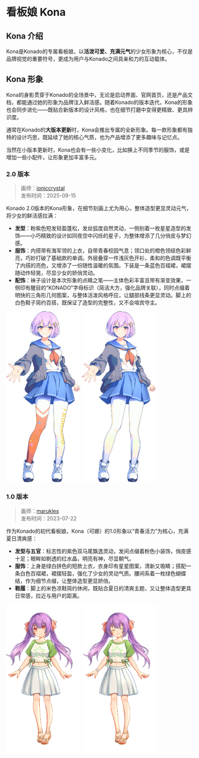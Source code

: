 # 看板娘 Kona

## Kona 介绍
Kona是Konado的专属看板娘，以**活泼可爱、充满元气**的少女形象为核心，不仅是品牌视觉的重要符号，更成为用户与Konado之间具亲和力的互动载体。


## Kona 形象
Kona的身影贯穿于Konado的全场景中，无论是启动界面、官网首页，还是产品文档，都能通过她的形象为品牌注入鲜活感。随着Konado的版本迭代，Kona的形象也会同步进化——既贴合新版本的设计风格，也在细节打磨中变得更精致、更具辨识度。

通常在Konado的**大版本更新**时，Kona会推出专属的全新形象。每一款形象都有独特的设计巧思，既延续了她的核心气质，也为产品增添了更多趣味与记忆点。

当然在小版本更新时，Kona也会有一些小变化，比如换上不同季节的服饰，或是增加一些小配件，让形象更加丰富多元。


### 2.0 版本
> 画师：[ioniccrystal](https://github.com/ioniccrystal)  
> 发布时间：2025-09-15  

Konado 2.0版本的Kona形象，在细节刻画上尤为用心，整体造型更显灵动元气，将少女的鲜活感拉满：
- **发型**：粉紫色短发轻盈蓬松，发丝弧度自然灵动，一侧别着一枚星星造型的发饰——小巧精致的设计如同夜空中闪烁的星子，为整体增添了几分俏皮与梦幻感。
- **服饰**：内搭带有海军领的上衣，自带青春校园气息；领口处的橙色领结色彩鲜亮，巧妙打破了基础款的单调。外层叠穿一件浅灰色开衫，柔和的色调既平衡了内搭的亮色，又增添了一份随性温暖的氛围。下装是一条蓝色百褶裙，裙摆随动作轻晃，尽显少女的娇俏灵动。
- **配饰**：袜子设计是本次形象的点睛之笔——主体色彩丰富且带有渐变效果，一侧印有醒目的“KONADO”字母标识（简洁大方，强化品牌关联），同时点缀着明快的三角形几何图案，与整体活泼风格呼应，让腿部线条更显灵动。脚上的白色鞋子简约百搭，既保证了造型的完整性，又不会喧宾夺主。

<img src="./kona-2.0.png" alt="Kona 2.0 主形象图" width="200"/>
<img src="./kona_white-2.0.png" alt="Kona 2.0 白底形象图" width="200"/>


### 1.0 版本
> 画师：[marukles](https://gitcode.com/marukles)  
> 发布时间：2023-07-22

作为Konado的初代看板娘，Kona（可娜）的1.0形象以“青春活力”为核心，充满夏日清爽感：
- **发型与五官**：标志性的紫色双马尾飘逸灵动，发间点缀着粉色小装饰，俏皮感十足；眼眸如剔透的红水晶，明亮有神，尽显朝气。
- **服饰**：上身是绿白拼色的短款上衣，衣身印有星星图案，清新又吸睛；搭配一条白色百褶裙，裙摆轻盈，强化了少女的灵动气质。腰间系着一枚绿色蝴蝶结，作为细节点缀，让整体造型更显娇俏。
- **鞋履**：脚上的米色凉鞋简约休闲，既贴合夏日的清爽主题，又让整体造型更具日常感，拉近与用户的距离。

<img src="./kona-1.0.png" alt="Kona 1.0 主形象图" width="200"/>
<img src="./kona_enjoy-1.0.png" alt="Kona 1.0 休闲形象图" width="200"/>
